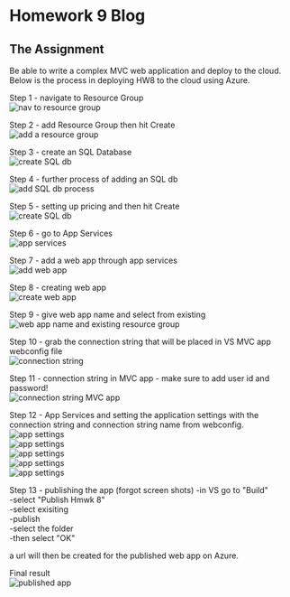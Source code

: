 # Homework 9 Blog  
## The Assignment  

Be able to write a complex MVC web application and deploy to the cloud.  
Below is the process in deploying HW8 to the cloud using Azure.  

Step 1 - navigate to Resource Group  
![nav to resource group](A1.jpg)  

Step 2 - add Resource Group then hit Create  
![add a resource group](A2.jpg)  

Step 3 - create an SQL Database  
![create SQL db](A3.jpg)  

Step 4 - further process of adding an SQL db  
![add SQL db process](A5.jpg)  

Step 5 - setting up pricing and then hit Create  
![create SQL db](A6.jpg)  

Step 6 - go to App Services  
![app services](A7.jpg)  

Step 7 - add a web app through app services  
![add web app](A8.jpg)  

Step 8 - creating web app  
![create web app](A9.jpg)  

Step 9 - give web app name and select from existing  
![web app name and existing resource group](A10.jpg)  

Step 10 - grab the connection string that will be placed in VS MVC app webconfig file  
![connection string](A11.jpg)  

Step 11 - connection string in MVC app - make sure to add user id and password!  
![connection string MVC app](A12.jpg)  

Step 12 - App Services and setting the application settings with the connection string and connection string name from webconfig.  
![app settings](A13.jpg)  
![app settings](A14.jpg)  
![app settings](A15.jpg)  
![app settings](A16.jpg)  
![app settings](A17.jpg)  

Step 13 - publishing the app (forgot screen shots)
-in VS go to "Build"  
-select "Publish Hmwk 8"  
-select exisiting  
-publish  
-select the folder  
-then select "OK"  

a url will then be created for the published web app on Azure.  

Final result  
![published app](A18.jpg)  